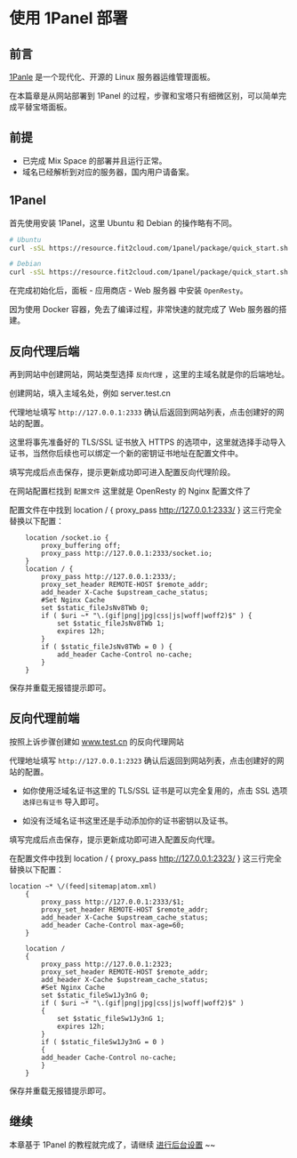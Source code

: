 # 使用 1Panel 部署

## 前言

[1Panle](https://1panel.cn) 是一个现代化、开源的 Linux 服务器运维管理面板。

在本篇章是从网站部署到 1Panel 的过程，步骤和宝塔只有细微区别，可以简单完成平替宝塔面板。

## 前提

- 已完成 Mix Space 的部署并且运行正常。
- 域名已经解析到对应的服务器，国内用户请备案。

## 1Panel

首先使用安装 1Panel，这里 Ubuntu 和 Debian 的操作略有不同。

```bash
# Ubuntu
curl -sSL https://resource.fit2cloud.com/1panel/package/quick_start.sh -o quick_start.sh && sudo bash quick_start.sh

# Debian
curl -sSL https://resource.fit2cloud.com/1panel/package/quick_start.sh -o quick_start.sh && bash quick_start.sh
```

在完成初始化后，面板 - 应用商店 - Web 服务器 中安装 `OpenResty`。

因为使用 Docker 容器，免去了编译过程，非常快速的就完成了 Web 服务器的搭建。

## 反向代理后端

再到网站中创建网站，网站类型选择 `反向代理` ，这里的主域名就是你的后端地址。

创建网站，填入主域名处，例如 server.test.cn

代理地址填写 `http://127.0.0.1:2333` 确认后返回到网站列表，点击创建好的网站的配置。

这里将事先准备好的 TLS/SSL 证书放入 HTTPS 的选项中，这里就选择手动导入证书，当然你后续也可以绑定一个新的密钥证书地址在配置文件中。

填写完成后点击保存，提示更新成功即可进入配置反向代理阶段。

在网站配置栏找到 `配置文件` 这里就是 OpenResty 的 Nginx 配置文件了

配置文件在中找到 location / { proxy_pass http://127.0.0.1:2333/ } 这三行完全替换以下配置：

```nginx
    location /socket.io {
        proxy_buffering off; 
        proxy_pass http://127.0.0.1:2333/socket.io; 
    }
    location / {
        proxy_pass http://127.0.0.1:2333/; 
        proxy_set_header REMOTE-HOST $remote_addr; 
        add_header X-Cache $upstream_cache_status; 
        #Set Nginx Cache
        set $static_fileJsNv8TWb 0; 
        if ( $uri ~* "\.(gif|png|jpg|css|js|woff|woff2)$" ) {
            set $static_fileJsNv8TWb 1; 
            expires 12h; 
        }
        if ( $static_fileJsNv8TWb = 0 ) {
            add_header Cache-Control no-cache; 
        }
    }
```

保存并重载无报错提示即可。

## 反向代理前端

按照上诉步骤创建如 www.test.cn 的反向代理网站

代理地址填写 `http://127.0.0.1:2323` 确认后返回到网站列表，点击创建好的网站的配置。

- 如你使用泛域名证书这里的 TLS/SSL 证书是可以完全复用的，点击 SSL 选项 `选择已有证书` 导入即可。

- 如没有泛域名证书这里还是手动添加你的证书密钥以及证书。

填写完成后点击保存，提示更新成功即可进入配置反向代理。

在配置文件中找到 location / { proxy_pass http://127.0.0.1:2323/ } 这三行完全替换以下配置：

```ngnix
location ~* \/(feed|sitemap|atom.xml)
    {
        proxy_pass http://127.0.0.1:2333/$1;
        proxy_set_header REMOTE-HOST $remote_addr;
        add_header X-Cache $upstream_cache_status;
        add_header Cache-Control max-age=60;
    } 
    
    location /
    {
        proxy_pass http://127.0.0.1:2323;
        proxy_set_header REMOTE-HOST $remote_addr;
        add_header X-Cache $upstream_cache_status;
        #Set Nginx Cache
        set $static_fileSw1Jy3nG 0;
        if ( $uri ~* "\.(gif|png|jpg|css|js|woff|woff2)$" )
        {
        	set $static_fileSw1Jy3nG 1;
        	expires 12h;
        }
        if ( $static_fileSw1Jy3nG = 0 )
        {
        add_header Cache-Control no-cache;
        }
    }
```

保存并重载无报错提示即可。

## 继续

本章基于 1Panel 的教程就完成了，请继续 [进行后台设置](https://mx-space.js.org/use/#%E5%90%8E%E5%8F%B0%E8%AE%BE%E7%BD%AE) ~~
